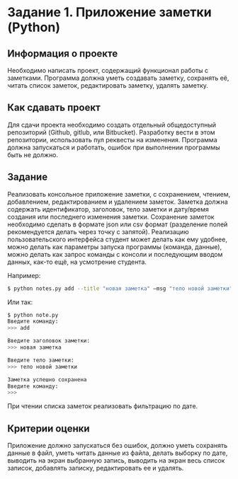 # Задание 1. Приложение заметки (Python)

## Информация о проекте
Необходимо написать проект, содержащий функционал работы с заметками. Программа должна уметь создавать заметку,
сохранять её, читать список заметок, редактировать заметку, удалять заметку.

## Как сдавать проект
Для сдачи проекта необходимо создать отдельный общедоступный репозиторий (Github, gitlub, или Bitbucket). Разработку
вести в этом репозитории, использовать пул реквесты на изменения. Программа должна запускаться и работать, ошибок при
выполнении программы быть не должно.

## Задание
Реализовать консольное приложение заметки, с сохранением, чтением, добавлением, редактированием и удалением заметок.
Заметка должна содержать идентификатор, заголовок, тело заметки и дату/время создания или последнего изменения заметки.
Сохранение заметок необходимо сделать в формате json или csv формат (разделение полей рекомендуется делать через точку
с запятой). Реализацию пользовательского интерфейса студент может делать как ему удобнее, можно делать как параметры
запуска программы (команда, данные), можно делать как запрос команды с консоли и последующим вводом данных, как-то ещё,
на усмотрение студента.

Например:
```bash
$ python notes.py add --title "новая заметка" –msg "тело новой заметки"
```

Или так:
```bash
$ python note.py
Введите команду:
>>> add

Введите заголовок заметки:
>>> новая заметка

Введите тело заметки:
>>> тело новой заметки

Заметка успешно сохранена
Введите команду:
>>>  
```

При чтении списка заметок реализовать фильтрацию по дате. 


## Критерии оценки
Приложение должно запускаться без ошибок, должно уметь сохранять данные в файл, уметь читать данные из файла, делать
выборку по дате, выводить на экран выбранную запись, выводить на экран весь список записок, добавлять записку,
редактировать ее и удалять.
